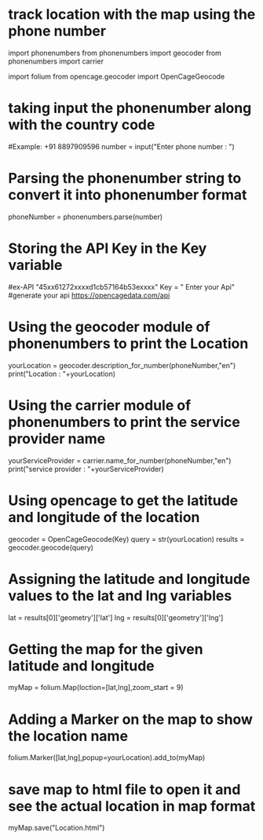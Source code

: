 # track location with the map using the phone number
import phonenumbers
from phonenumbers import geocoder
from phonenumbers import carrier
 
import folium
from opencage.geocoder import OpenCageGeocode
 
# taking input the phonenumber along with the country code
#Example: +91 8897909596
number = input("Enter phone number : ")

# Parsing the phonenumber string to convert it into phonenumber format
phoneNumber = phonenumbers.parse(number)
 
# Storing the API Key in the Key variable
#ex-API "45xx61272xxxxd1cb57164b53exxxx"
Key = " Enter your Api" #generate your api https://opencagedata.com/api
 
# Using the geocoder module of phonenumbers to print the Location
yourLocation = geocoder.description_for_number(phoneNumber,"en")
print("Location : "+yourLocation)
 
# Using the carrier module of phonenumbers to print the service provider name
yourServiceProvider = carrier.name_for_number(phoneNumber,"en")
print("service provider : "+yourServiceProvider)
 
# Using opencage to get the latitude and longitude of the location
geocoder = OpenCageGeocode(Key)
query = str(yourLocation)
results = geocoder.geocode(query)
 
# Assigning the latitude and longitude values to the lat and lng variables
lat = results[0]['geometry']['lat']
lng = results[0]['geometry']['lng']
 
# Getting the map for the given latitude and longitude
myMap = folium.Map(loction=[lat,lng],zoom_start = 9)
 
# Adding a Marker on the map to show the location name
folium.Marker([lat,lng],popup=yourLocation).add_to(myMap)
 
# save map to html file to open it and see the actual location in map format
myMap.save("Location.html")
